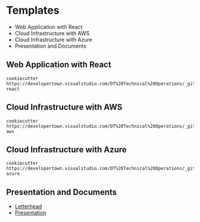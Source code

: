 # Templates

* Web Application with React
* Cloud Infrastructure with AWS
* Cloud Infrastructure with Azure
* Presentation and Documents

## Web Application with React

```
cookiecutter https://developertown.visualstudio.com/DT%20Technical%20Operations/_git/cookiecutter-react
```


## Cloud Infrastructure with AWS

```
cookiecutter https://developertown.visualstudio.com/DT%20Technical%20Operations/_git/cookiecutter-aws
```


## Cloud Infrastructure with Azure

```
cookiecutter https://developertown.visualstudio.com/DT%20Technical%20Operations/_git/cookiecutter-azure
```

## Presentation and Documents 

* [Letterhead](https://docs.google.com/document/d/12v0A6MEbx6xLlyMtkbaJj9leUfY9Jst0wV_5QcsL3RY/edit)
* [Presentation](https://docs.google.com/presentation/d/1jh-Kj5TeVRVNJ-18H_zhfsqyoerT_b8GqBAhssAjbUU/edit?usp=sharing)